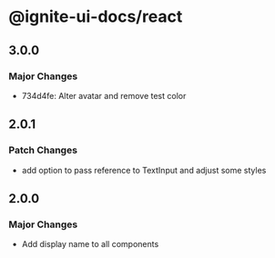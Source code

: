 # @ignite-ui-docs/react

## 3.0.0

### Major Changes

- 734d4fe: Alter avatar and remove test color

## 2.0.1

### Patch Changes

- add option to pass reference to TextInput and adjust some styles

## 2.0.0

### Major Changes

- Add display name to all components
